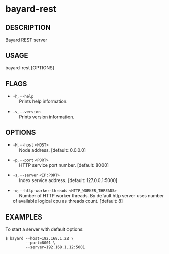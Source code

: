 # bayard-rest

## DESCRIPTION
Bayard REST server

## USAGE
bayard-rest [OPTIONS]

## FLAGS
- `-h`, `--help`  
&nbsp;&nbsp;&nbsp;&nbsp; Prints help information.

- `-v`, `--version`  
&nbsp;&nbsp;&nbsp;&nbsp; Prints version information.

## OPTIONS
- `-H`, `--host` `<HOST>`  
&nbsp;&nbsp;&nbsp;&nbsp; Node address. [default: 0.0.0.0]

- `-p`, `--port` `<PORT>`  
&nbsp;&nbsp;&nbsp;&nbsp; HTTP service port number. [default: 8000]

- `-s`, `--server` `<IP:PORT>`  
&nbsp;&nbsp;&nbsp;&nbsp; Index service address. [default: 127.0.0.1:5000]

- `-w`, `--http-worker-threads` `<HTTP_WORKER_THREADS>`  
&nbsp;&nbsp;&nbsp;&nbsp; Number of HTTP worker threads. By default http server uses number of available logical cpu as threads count. [default: 8]

## EXAMPLES

To start a server with default options:

```shell script
$ bayard --host=192.168.1.22 \
         --port=8001 \
         --server=192.168.1.12:5001
```
